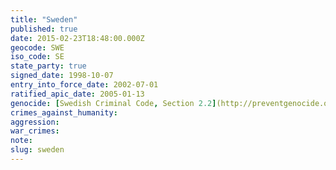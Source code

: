 ```yaml
---
title: "Sweden"
published: true
date: 2015-02-23T18:48:00.000Z
geocode: SWE
iso_code: SE
state_party: true
signed_date: 1998-10-07
entry_into_force_date: 2002-07-01
ratified_apic_date: 2005-01-13
genocide: [Swedish Criminal Code, Section 2.2](http://preventgenocide.org/se/lag169.htm)
crimes_against_humanity:
aggression:
war_crimes:
note:
slug: sweden
---
```

